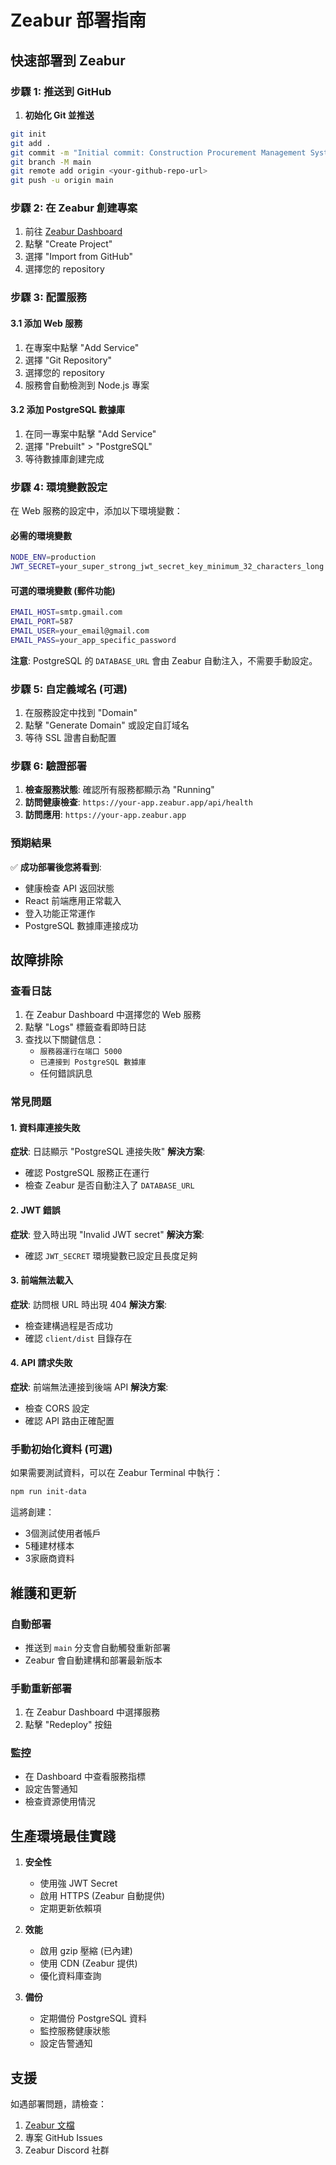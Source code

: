 # Zeabur 部署指南

## 快速部署到 Zeabur

### 步驟 1: 推送到 GitHub

1. **初始化 Git 並推送**
```bash
git init
git add .
git commit -m "Initial commit: Construction Procurement Management System"
git branch -M main
git remote add origin <your-github-repo-url>
git push -u origin main
```

### 步驟 2: 在 Zeabur 創建專案

1. 前往 [Zeabur Dashboard](https://dash.zeabur.com)
2. 點擊 "Create Project"
3. 選擇 "Import from GitHub"
4. 選擇您的 repository

### 步驟 3: 配置服務

#### 3.1 添加 Web 服務
1. 在專案中點擊 "Add Service"
2. 選擇 "Git Repository"
3. 選擇您的 repository
4. 服務會自動檢測到 Node.js 專案

#### 3.2 添加 PostgreSQL 數據庫
1. 在同一專案中點擊 "Add Service"
2. 選擇 "Prebuilt" > "PostgreSQL"
3. 等待數據庫創建完成

### 步驟 4: 環境變數設定

在 Web 服務的設定中，添加以下環境變數：

#### 必需的環境變數
```bash
NODE_ENV=production
JWT_SECRET=your_super_strong_jwt_secret_key_minimum_32_characters_long
```

#### 可選的環境變數 (郵件功能)
```bash
EMAIL_HOST=smtp.gmail.com
EMAIL_PORT=587
EMAIL_USER=your_email@gmail.com
EMAIL_PASS=your_app_specific_password
```

**注意**: PostgreSQL 的 `DATABASE_URL` 會由 Zeabur 自動注入，不需要手動設定。

### 步驟 5: 自定義域名 (可選)

1. 在服務設定中找到 "Domain"
2. 點擊 "Generate Domain" 或設定自訂域名
3. 等待 SSL 證書自動配置

### 步驟 6: 驗證部署

1. **檢查服務狀態**: 確認所有服務都顯示為 "Running"
2. **訪問健康檢查**: `https://your-app.zeabur.app/api/health`
3. **訪問應用**: `https://your-app.zeabur.app`

### 預期結果

✅ **成功部署後您將看到**:
- 健康檢查 API 返回狀態
- React 前端應用正常載入
- 登入功能正常運作
- PostgreSQL 數據庫連接成功

## 故障排除

### 查看日誌

1. 在 Zeabur Dashboard 中選擇您的 Web 服務
2. 點擊 "Logs" 標籤查看即時日誌
3. 查找以下關鍵信息：
   - `服務器運行在端口 5000`
   - `已連接到 PostgreSQL 數據庫`
   - 任何錯誤訊息

### 常見問題

#### 1. 資料庫連接失敗
**症狀**: 日誌顯示 "PostgreSQL 連接失敗"
**解決方案**: 
- 確認 PostgreSQL 服務正在運行
- 檢查 Zeabur 是否自動注入了 `DATABASE_URL`

#### 2. JWT 錯誤
**症狀**: 登入時出現 "Invalid JWT secret"
**解決方案**: 
- 確認 `JWT_SECRET` 環境變數已設定且長度足夠

#### 3. 前端無法載入
**症狀**: 訪問根 URL 時出現 404
**解決方案**: 
- 檢查建構過程是否成功
- 確認 `client/dist` 目錄存在

#### 4. API 請求失敗
**症狀**: 前端無法連接到後端 API
**解決方案**: 
- 檢查 CORS 設定
- 確認 API 路由正確配置

### 手動初始化資料 (可選)

如果需要測試資料，可以在 Zeabur Terminal 中執行：

```bash
npm run init-data
```

這將創建：
- 3個測試使用者帳戶
- 5種建材樣本
- 3家廠商資料

## 維護和更新

### 自動部署
- 推送到 `main` 分支會自動觸發重新部署
- Zeabur 會自動建構和部署最新版本

### 手動重新部署
1. 在 Zeabur Dashboard 中選擇服務
2. 點擊 "Redeploy" 按鈕

### 監控
- 在 Dashboard 中查看服務指標
- 設定告警通知
- 檢查資源使用情況

## 生產環境最佳實踐

1. **安全性**
   - 使用強 JWT Secret
   - 啟用 HTTPS (Zeabur 自動提供)
   - 定期更新依賴項

2. **效能**
   - 啟用 gzip 壓縮 (已內建)
   - 使用 CDN (Zeabur 提供)
   - 優化資料庫查詢

3. **備份**
   - 定期備份 PostgreSQL 資料
   - 監控服務健康狀態
   - 設定告警通知

## 支援

如遇部署問題，請檢查：
1. [Zeabur 文檔](https://zeabur.com/docs)
2. 專案 GitHub Issues
3. Zeabur Discord 社群